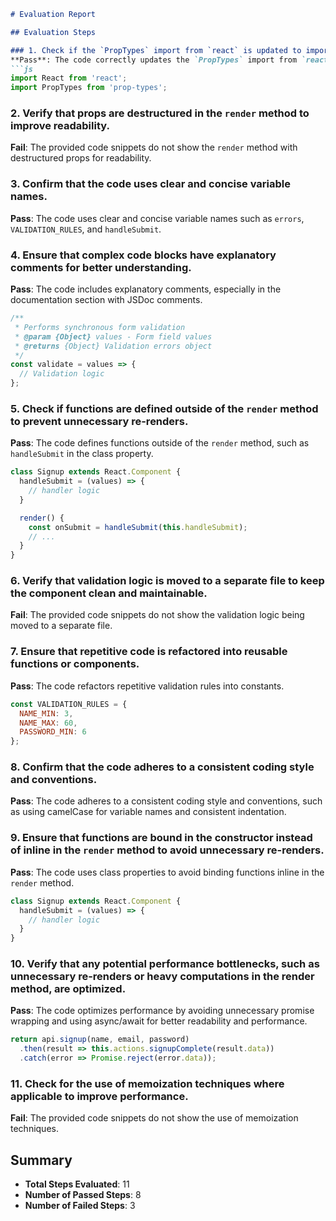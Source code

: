 ```markdown
# Evaluation Report

## Evaluation Steps

### 1. Check if the `PropTypes` import from `react` is updated to import from the `prop-types` package.
**Pass**: The code correctly updates the `PropTypes` import from `react` to the `prop-types` package.
```js
import React from 'react';
import PropTypes from 'prop-types';
```

### 2. Verify that props are destructured in the `render` method to improve readability.
**Fail**: The provided code snippets do not show the `render` method with destructured props for readability.

### 3. Confirm that the code uses clear and concise variable names.
**Pass**: The code uses clear and concise variable names such as `errors`, `VALIDATION_RULES`, and `handleSubmit`.

### 4. Ensure that complex code blocks have explanatory comments for better understanding.
**Pass**: The code includes explanatory comments, especially in the documentation section with JSDoc comments.
```js
/**
 * Performs synchronous form validation
 * @param {Object} values - Form field values
 * @returns {Object} Validation errors object
 */
const validate = values => {
  // Validation logic
};
```

### 5. Check if functions are defined outside of the `render` method to prevent unnecessary re-renders.
**Pass**: The code defines functions outside of the `render` method, such as `handleSubmit` in the class property.
```js
class Signup extends React.Component {
  handleSubmit = (values) => {
    // handler logic
  }

  render() {
    const onSubmit = handleSubmit(this.handleSubmit);
    // ...
  }
}
```

### 6. Verify that validation logic is moved to a separate file to keep the component clean and maintainable.
**Fail**: The provided code snippets do not show the validation logic being moved to a separate file.

### 7. Ensure that repetitive code is refactored into reusable functions or components.
**Pass**: The code refactors repetitive validation rules into constants.
```js
const VALIDATION_RULES = {
  NAME_MIN: 3,
  NAME_MAX: 60,
  PASSWORD_MIN: 6
};
```

### 8. Confirm that the code adheres to a consistent coding style and conventions.
**Pass**: The code adheres to a consistent coding style and conventions, such as using camelCase for variable names and consistent indentation.

### 9. Ensure that functions are bound in the constructor instead of inline in the `render` method to avoid unnecessary re-renders.
**Pass**: The code uses class properties to avoid binding functions inline in the `render` method.
```js
class Signup extends React.Component {
  handleSubmit = (values) => {
    // handler logic
  }
}
```

### 10. Verify that any potential performance bottlenecks, such as unnecessary re-renders or heavy computations in the render method, are optimized.
**Pass**: The code optimizes performance by avoiding unnecessary promise wrapping and using async/await for better readability and performance.
```js
return api.signup(name, email, password)
  .then(result => this.actions.signupComplete(result.data))
  .catch(error => Promise.reject(error.data));
```

### 11. Check for the use of memoization techniques where applicable to improve performance.
**Fail**: The provided code snippets do not show the use of memoization techniques.

## Summary
- **Total Steps Evaluated**: 11
- **Number of Passed Steps**: 8
- **Number of Failed Steps**: 3
```